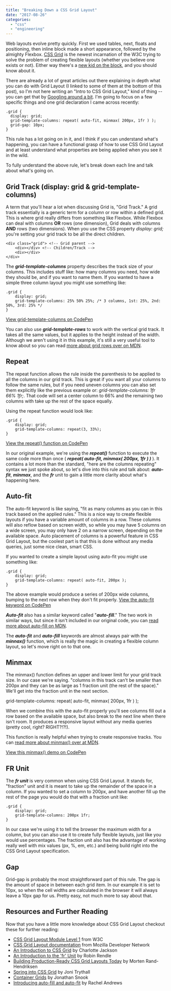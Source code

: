 ```yaml
---
title: "Breaking Down a CSS Grid Layout"
date: "2017-08-26"
categories: 
  - "css"
  - "engineering"
---
```


Web layouts evolve pretty quickly. First we used tables, next, floats and positioning, then inline block made a short appearance, followed by the almighty Flexbox. [CSS Grid](https://www.w3.org/TR/css-grid-1/) is the newest incarnation of the W3C trying to solve the problem of creating flexible layouts (whether you believe one exists or not). Either way there's a [new kid on the block](https://www.youtube.com/watch?v=By86PcLufOU), and you should know about it.

There are already a lot of great articles out there explaining in depth what you can do with Grid Layout (I linked to some of them at the bottom of this post), so I'm not here writing an "Intro to CSS Grid Layout," kind of thing -- you can get that by [Googling around a bit](https://www.google.com/search?q=CSS+Grid+Layout&oq=CSS+Grid+Layout). I'm going to focus on a few specific things and one grid declaration I came across recently:

```
.grid {
  display: grid;
  grid-template-columns: repeat( auto-fit, minmax( 200px, 1fr ) );
  grid-gap: 10px;
}
```

This rule has a lot going on in it, and I think if you can understand what's happening, you can have a functional grasp of how to use CSS Grid Layout and at least understand what properties are being applied when you see it in the wild.

To fully understand the above rule, let's break down each line and talk about what's going on.

## Grid Track (display: grid & grid-template-columns)

A term that you'll hear a lot when discussing Grid is, "Grid Track." A grid track essentially is a generic term for a column or row within a defined grid. This is where grid really differs from something like Flexbox. While Flexbox can deal with columns **OR** rows (one dimension), Grid deals with columns **AND** rows (two dimensions). When you use the CSS property _display: grid;_ you're setting your grid track to be all the direct children.

```
<div class="grid"> <!-- Grid parent -->
    <div></div> <!-- Children/Track -->
    <div></div>
</div>
```

The **_grid-template-columns_** property describes the track size of your columns. This includes stuff like: how many columns you need, how wide they should be, and if you want to name them. If you wanted to have a simple three column layout you might use something like:

```
.grid {
    display: grid;
    grid-template-columns: 25% 50% 25%; /* 3 columns, 1st: 25%, 2nd: 50%, 3rd: 25% */
}
```

[View grid-template-columns on CodePen](https://codepen.io/timwright12/pen/mMbRxE)

You can also use **_grid-template-rows_** to work with the vertical grid track. It takes all the same values, but it applies to the height instead of the width. Although we aren't using it in this example, it's still a very useful tool to know about so you can read [more about grid rows over on MDN](https://developer.mozilla.org/en-US/docs/Web/CSS/grid-template-rows).

## Repeat

The repeat function allows the rule inside the parenthesis to be applied to all the columns in our grid track. This is great if you want all your columns to follow the same rules, but if you need uneven columns you can also set them explicitly like the previous example or: _grid-template-columns: 1fr 66% 1fr;_. That code will set a center column to 66% and the remaining two columns with take up the rest of the space equally.

Using the repeat function would look like:

```
.grid {
    display: grid;
    grid-template-columns: repeat(3, 33%);
}
```

[View the repeat() function on CodePen](https://codepen.io/timwright12/pen/OjLWEp?editors=1100)

In our original example, we're using the _**repeat()**_ function to execute the same code more than once ( **_repeat( auto-fit, minmax( 200px, 1fr ) )_** ). It contains a lot more than the standard, "here are the columns repeating" syntax we just spoke about, so let's dive into this rule and talk about: _**auto-fit**_, _**minmax**_, and the _**fr**_ unit to gain a little more clarity about what's happening here.

## Auto-fit

The auto-fit keyword is like saying, "fit as many columns as you can in this track based on the applied rules." This is a nice way to create flexible layouts if you have a variable amount of columns in a row. These columns will also reflow based on screen width, so while you may have 5 columns on a wide screen, you may only have 2 on a narrow screen, depending on the available space. Auto placement of columns is a powerful feature in CSS Grid Layout, but the coolest part is that this is done without any media queries, just some nice clean, smart CSS.

If you wanted to create a simple layout using auto-fit you might use something like:

```
.grid {
    display: grid;
    grid-template-columns: repeat( auto-fit, 200px );
}
```

The above example would produce a series of 200px wide columns, bumping to the next row when they don't fit properly. [View the auto-fit keyword on CodePen](https://codepen.io/snookca/pen/MpMqMQ)

_**Auto-fit**_ also has a similar keyword called "_**auto-fill**_." The two work in similar ways, but since it isn't included in our original code, you can [read more about auto-fill on MDN](https://developer.mozilla.org/en-US/docs/Web/CSS/CSS_Grid_Layout/Auto-placement_in_CSS_Grid_Layout).

The _**auto-fit**_ and _**auto-fill**_ keywords are almost always pair with the _**minnax()**_ function, which is really the magic in creating a flexible column layout, so let's move right on to that one.

## Minmax

The minmax() function defines an upper and lower limit for your grid track size. In our case we're saying. "columns in this track can't be smaller than 200px and they can be as large as 1 fraction unit (the rest of the space)." We'll get into the fraction unit in the next section.

grid-template-columns: repeat( auto-fit, minmax( 200px, 1fr ) );

When we combine this with the auto-fit properly you'll see columns fill out a row based on the available space, but also break to the next line when there isn't room. It produces a responsive layout without any media queries (pretty cool, right? RIGHT?!?!).

This function is really helpful when trying to create responsive tracks. You can [read more about minmax() over at MDN](https://developer.mozilla.org/en-US/docs/Web/CSS/minmax).

[View this minmax() demo on CodePen](https://codepen.io/timwright12/pen/JyovMP)

## FR Unit

The _**fr unit**_ is very common when using CSS Grid Layout. It stands for, "fraction" unit and it is meant to take up the remainder of the space in a column. If you wanted to set a column to 200px, and have another fill up the rest of the page you would do that with a fraction unit like:

```
.grid {
    display: grid;
    grid-template-columns: 200px 1fr;
}
```

In our case we're using it to tell the browser the maximum width for a column, but you can also use it to create fully flexible layouts, just like you would use percentages. The fraction unit also has the advantage of working really well with mix values (px, %, em, etc.) and being build right into the CSS Grid Layout specification.

## Gap

Grid-gap is probably the most straightforward part of this rule. The gap is the amount of space in between each grid item. In our example it is set to 10px, so when the cell widths are calculated in the browser it will always leave a 10px gap for us. Pretty easy, not much more to say about that.

## Resources and Further Reading

Now that you have a little more knowledge about CSS Grid Layout checkout these for further reading:

- [CSS Grid Layout Module Level 1](https://www.w3.org/TR/css-grid-1/) from W3C
- [CSS Grid Layout documentation](https://developer.mozilla.org/en-US/docs/Web/CSS/CSS_Grid_Layout) from Mozilla Developer Network
- [An Introduction to CSS Grid](http://www.lottejackson.com/learning/an-intro-to-css-grid) by Charlotte Jackson
- [An Introduction to the 'fr' Unit](https://css-tricks.com/introduction-fr-css-unit/) by Robin Rendle
- [Building Production-Ready CSS Grid Layouts Today](https://www.smashingmagazine.com/2017/06/building-production-ready-css-grid-layout/) by Morten Rand-Hendriksen
- [Spring into CSS Grid](http://jonibologna.com/spring-into-css-grid/) by Joni Trythall
- [Container Grids](https://snook.ca/archives/html_and_css/container-grids) by Jonathan Snook
- [Introducing auto-fill and auto-fit](https://gridbyexample.com/video/series-auto-fill-auto-fit/) by Rachel Andrews
